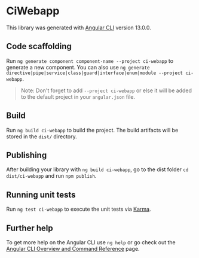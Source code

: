 # CiWebapp

This library was generated with [Angular CLI](https://github.com/angular/angular-cli) version 13.0.0.

## Code scaffolding

Run `ng generate component component-name --project ci-webapp` to generate a new component. You can also use `ng generate directive|pipe|service|class|guard|interface|enum|module --project ci-webapp`.
> Note: Don't forget to add `--project ci-webapp` or else it will be added to the default project in your `angular.json` file. 

## Build

Run `ng build ci-webapp` to build the project. The build artifacts will be stored in the `dist/` directory.

## Publishing

After building your library with `ng build ci-webapp`, go to the dist folder `cd dist/ci-webapp` and run `npm publish`.

## Running unit tests

Run `ng test ci-webapp` to execute the unit tests via [Karma](https://karma-runner.github.io).

## Further help

To get more help on the Angular CLI use `ng help` or go check out the [Angular CLI Overview and Command Reference](https://angular.io/cli) page.
